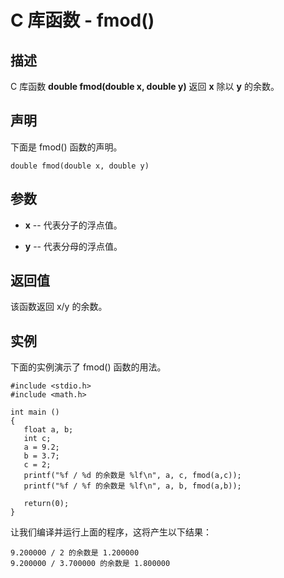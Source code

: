 
# C 库函数 - fmod()

  

## 描述

C 库函数 **double fmod(double x, double y)** 返回 **x** 除以 **y** 的余数。

## 声明

下面是 fmod() 函数的声明。

```
double fmod(double x, double y)

```

## 参数

*   **x** -- 代表分子的浮点值。

*   **y** -- 代表分母的浮点值。

## 返回值

该函数返回 x/y 的余数。

## 实例

下面的实例演示了 fmod() 函数的用法。

```
#include <stdio.h>
#include <math.h>

int main ()
{
   float a, b;
   int c;
   a = 9.2;
   b = 3.7;
   c = 2;
   printf("%f / %d 的余数是 %lf\n", a, c, fmod(a,c));
   printf("%f / %f 的余数是 %lf\n", a, b, fmod(a,b));

   return(0);
}

```

让我们编译并运行上面的程序，这将产生以下结果：

```
9.200000 / 2 的余数是 1.200000
9.200000 / 3.700000 的余数是 1.800000

```

  

